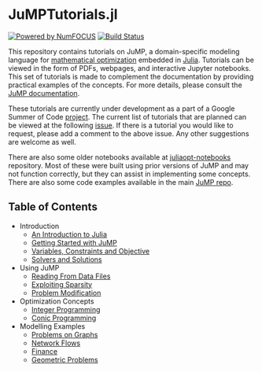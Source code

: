 # JuMPTutorials.jl

[![Powered by NumFOCUS](https://img.shields.io/badge/powered%20by-NumFOCUS-orange.svg?style=flat&colorA=E1523D&colorB=007D8A)](http://numfocus.org)
[![Build Status](https://travis-ci.com/barpit20/JuMPTutorials.jl.svg?branch=master)](https://travis-ci.com/barpit20/JuMPTutorials.jl)

This repository contains tutorials on JuMP, a domain-specific modeling language for [mathematical optimization](http://en.wikipedia.org/wiki/Mathematical_optimization) embedded in [Julia](http://julialang.org/). Tutorials can be viewed in the form of PDFs, webpages, and interactive Jupyter notebooks. This set of tutorials is made to complement the documentation by providing practical examples of the concepts. For more details, please consult the [JuMP documentation](http://www.juliaopt.org/JuMP.jl/v0.19.1/).

These tutorials are currently under development as a part of a Google Summer of Code [project](https://summerofcode.withgoogle.com/projects/#5903911565656064). The current list of tutorials that are planned can be viewed at the following [issue](https://github.com/barpit20/JuMPTutorials.jl/issues/1). If there is a tutorial you would like to request, please add a comment to the above issue. Any other suggestions are welcome as well.

There are also some older notebooks available at [juliaopt-notebooks](https://github.com/JuliaOpt/juliaopt-notebooks) repository. Most of these were built using prior versions of JuMP and may not function correctly, but they can assist in implementing some concepts. There are also some code examples available in the main [JuMP repo](https://github.com/JuliaOpt/JuMP.jl/tree/release-0.19/examples).

## Table of Contents

- Introduction
  - [An Introduction to Julia](http://arpitbhatia.me/JuMPTutorials.jl/html/introduction/an_introduction_to_julia.html)
  - [Getting Started with JuMP](http://arpitbhatia.me/JuMPTutorials.jl/html/introduction/getting_started_with_JuMP.html)
  - [Variables, Constraints and Objective](http://arpitbhatia.me/JuMPTutorials.jl/html/introduction/variables_constraints_objective.html)
  - [Solvers and Solutions](http://arpitbhatia.me/JuMPTutorials.jl/html/introduction/solvers_and_solutions.html)
- Using JuMP
  - [Reading From Data Files](http://arpitbhatia.me/JuMPTutorials.jl/html/using_JuMP/reading_from_data_files.html) 
  - [Exploiting Sparsity](http://arpitbhatia.me/JuMPTutorials.jl/html/using_JuMP/exploiting_sparsity.html)
  - [Problem Modification](http://arpitbhatia.me/JuMPTutorials.jl/html/using_JuMP/problem_modification.html)
- Optimization Concepts
  - [Integer Programming](http://arpitbhatia.me/JuMPTutorials.jl/html/optimization_concepts/integer_programming.html)
  - [Conic Programming](http://arpitbhatia.me/JuMPTutorials.jl/html/optimization_concepts/conic_programming.html)
- Modelling Examples
  - [Problems on Graphs](http://arpitbhatia.me/JuMPTutorials.jl/html/modelling/problems_on_graphs.html)
  - [Network Flows](http://arpitbhatia.me/JuMPTutorials.jl/html/modelling/network_flows.html)
  - [Finance](https://nbviewer.jupyter.org/github/barpit20/JuMPTutorials.jl/blob/master/notebook/modelling/finance.ipynb)
  - [Geometric Problems](http://arpitbhatia.me/JuMPTutorials.jl/html/modelling/geometric_problems.html)
